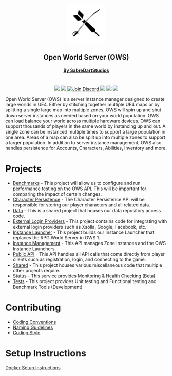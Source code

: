 <p align="center">
    <br>
    <img src="img/Logo512pxWhite.png" alt="SabreDartStudios" width="120">
    <h2 align="center">Open World Server (OWS)</h2>
    <h4 align="center"><a href="http://www.sabredartstudios.com/">By SabreDartStudios</a></h4>
</p>
<h1></h1>
<p align="center">
    <img src="https://img.shields.io/travis/Dartanlla/OWS?style=flat-square">
    <a href="https://github.com/Dartanlla/OWS/blob/master/LICENSE">
        <img src="https://img.shields.io/github/license/Dartanlla/ows.svg?style=flat-square">
    </a>
    <a href="https://discord.gg/qZ76Cmxcgp">
        <img src="https://img.shields.io/badge/Discord-%237289DA.svg?style=flat-square&logo=discord&logoColor=white" alt="Join Discord">
    </a>
    <img src="https://img.shields.io/badge/unrealengine-%23313131.svg?style=flat-square&logo=unrealengine&logoColor=white">
    <img src="https://img.shields.io/badge/docker-%230db7ed.svg?style=flat-square&logo=docker&logoColor=white">
    <img src="https://img.shields.io/badge/.NET-5C2D91?style=flat-square&logo=.net&logoColor=white">
</p>

Open World Server (OWS) is a server instance manager designed to create large worlds in UE4. Either by stitching together multiple UE4 maps or by splitting a single large map into multiple zones, OWS will spin up and shut down server instances as needed based on your world population. OWS can load balance your world across multiple hardware devices. OWS can support thousands of players in the same world by instancing up and out. A single zone can be instanced multiple times to support a large population in one area. Areas of a map can also be split up into multiple zones to support a larger population. In addition to server instance management, OWS also handles persistence for Accounts, Characters, Abilities, Inventory and more.

# Projects
- [Benchmarks](src/OWSBenchmarks) - This project will allow us to configure and run performance testing on the OWS API.  This will be important for comparing the impact of certain changes.
- [Character Persistence](src/OWSCharacterPersistence) - The Character Persistence API will be responsible for storing our player characters and all related data.
- [Data](src/OWSData) - This is a shared project that houses our data repository access code.
- [External Login Providers](src/OWSExternalLoginProviders) - This project contains code for integrating with external login providers such as Xsolla, Google, Facebook, etc.
- [Instance Launcher](src/OWSInstanceLauncher) - This project builds our Instance Launcher that replaces the RPG World Server in OWS 1.
- [Instance Management](src/OWSInstanceManagement) - This API manages Zone Instances and the OWS Instance Launchers.
- [Public API](src/OWSPublicAPI) - This API handles all API calls that come directly from player clients such as registration, login, and connecting to the game.
- [Shared](src/OWSShared) - This project houses various miscellaneous code that multiple other projects require.
- [Status](src/OWSStatus) - This service provides Monitoring & Health Checking (Beta)
- [Tests](src/OWSTests) - This project provides Unit testing and Functional testing and Benchmark Tools (Development)

# Contributing
* [Coding Conventions](https://docs.microsoft.com/en-us/dotnet/csharp/programming-guide/inside-a-program/coding-conventions)
* [Naming Guidelines](https://docs.microsoft.com/en-us/dotnet/standard/design-guidelines/naming-guidelines)
* [Coding Style](https://github.com/dotnet/corefx/blob/368fdfd86ee3a3bf1bca2a6c339ee590f3d6505d/Documentation/coding-guidelines/coding-style.md)

# Setup Instructions
[Docker Setup Instructions](DOCKER.md)
